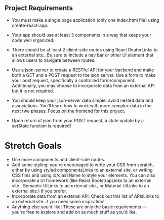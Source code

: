 ## Project Requirements

- You must make a single page application (only one index.html file) using create-react-app.
- Your app should use at least 3 components in a way that keeps your code well organized.
- There should be at least 2 client-side routes using React RouterLinks to an external site.. Be sure to include a nav bar or other UI element that allows users to navigate between routes.

- Use a json-server to create a RESTful API for your backend and make both a GET and a POST request to the json server. Use a form to make your post request, specifically a controlled form/component. Additionally, you may choose to incorporate data from an external API but it is not required.

- You should keep your json-server data simple: avoid nested data and associations. You'll learn how to work with more complex data in the next two phases. Focus on the frontend for this project.
- Upon return of json from your POST request, a state update by a setState function is required!

# Stretch Goals

- Use more components and client-side routes.
- Add some styling: you're encouraged to write your CSS from scratch, either by using styled componentsLinks to an external site. or writing CSS files and using id/className to style your elements. You can also incorporate a UI framework (like React BootstrapLinks to an external site., Semantic UILinks to an external site., or Material UILinks to an external site.) if you prefer.
- Incorporate data from an external API. Check out this list of APIsLinks to an external site. if you need some inspiration!
- Anything else you'd like! These are only the basic requirements — you're free to explore and add on as much stuff as you'd like. 